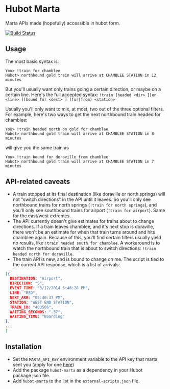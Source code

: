 # Hubot Marta

Marta APIs made (hopefully) accessible in hubot form.

[![Build Status](https://travis-ci.org/jakswa/hubot-marta.png)](https://travis-ci.org/jakswa/hubot-marta)

## Usage

The most basic syntax is:

```
You> !train for chamblee
Hubot> northbound gold train will arrive at CHAMBLEE STATION in 12 minutes
```

But you'll usually want only trains going a certain direction, or maybe on a certain line. Here's the full accepted syntax:
`!train [headed <dir> ][on <line> ][bound for <dest> ] (for|from) <station>`

Usually you'll only want to mix, at most, two out of the three optional filters. For example, here's two ways to get the next northbound train headed for chamblee:

```
You> !train headed north on gold for chamblee
Hubot> northbound gold train will arrive at CHAMBLEE STATION in 8 minutes
```
will give you the same train as
```
You> !train bound for doraville from chamblee
Hubot> northbound gold train will arrive at CHAMBLEE STATION in 7 minutes
```

## API-related caveats

- A train stopped at its final destination (like doraville or north springs) will not "switch directions" in the API until it leaves. So you'll only see northbound trains for north springs (`!train for north springs`), and you'll only see southbound trains for airport (`!train for airport`). Same for the east/west extremes.
- The API currently doesn't give estimates for trains about to change directions. If a train leaves chamblee, and it's next stop is doraville, there won't be an estimate for when that train turns around and hits chamblee again. Because of this, you'll find certain filters usually yield no results, like `!train headed south for chamblee`. A workaround is to watch the northbound train that is about to switch directions: `!train headed north for doraville`.
- The train API is new, and is bound to change on me. The script is tied to the current API response, which is a list of arrivals:

```json
[{
  DESTINATION: "Airport",
  DIRECTION: "S",
  EVENT_TIME: "3/12/2014 5:40:28 PM",
  LINE: "RED",
  NEXT_ARR: "05:40:37 PM",
  STATION: "WEST END STATION",
  TRAIN_ID: "403506",
  WAITING_SECONDS: "-37",
  WAITING_TIME: "Boarding"
},
...
]
```

## Installation

- Set the `MARTA_API_KEY` environment variable to the API key that marta sent you (apply for one [here](http://www.itsmarta.com/developers/data-sources/marta-rail-realtime-restful-api.aspx))
- Add the package `hubot-marta` as a dependency in your Hubot package.json file.
- Add `hubot-marta` to the list in the `external-scripts.json` file.
